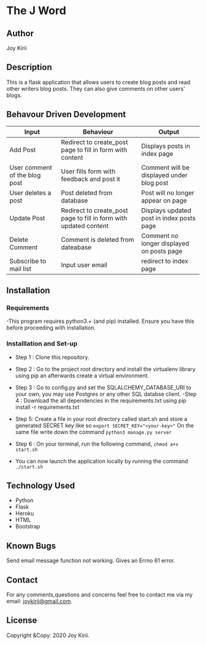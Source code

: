 # The J Word

## Author

Joy Kirii

## Description

This is a flask application that allows users to create blog posts and read other writers blog posts. They can also give comments on other users' blogs.

## Behavour Driven Development

| Input                         | Behaviour                                                         | Output                                    |
| ----------------------------- | ----------------------------------------------------------------- | ----------------------------------------- |
| Add Post                      | Redirect to create_post page to fill in form with content         | Displays posts in index page              |
| User comment of the blog post | User fills form with feedback and post it                         | Comment will be displayed under blog post |
| User deletes a post           | Post deleted from database                                        | Post will no longer appear on page        |
| Update Post                   | Redirect to create_post page to fill in form with updated content | Displays updated post in index posts page |
| Delete Comment                | Comment is deleted from dateabase                                 | Comment no longer displayed on posts page |
| Subscribe to mail list        | Input user email                                                  | redirect to index page                    |

## Installation

### Requirements

-This program requires python3.+ (and pip) installed. Ensure you have this before proceeding with installation.

### Installlation and Set-up

- Step 1 : Clone this repository.
- Step 2 : Go to the project root directory and install the virtualenv library using pip an afterwards create a virtual environment.
- Step 3 : Go to config.py and set the SQLALCHEMY_DATABASE_URI to your own, you may use Postgres or any other SQL databse client.
  -Step 4 : Download the all dependencies in the requirements.txt using pip install -r requirements.txt
- Step 5: Create a file in your root directory called start.sh and store a generated SECRET key like so `export SECRET_KEY="<your-key>"`
  On the same file write down the command `python3 manage.py server`
- Step 6 : On your terminal, run the following command, `chmod a+x start.sh`

- You can now launch the application locally by running the command `./start.sh`

## Technology Used

- Python
- Flask
- Heroku
- HTML
- Bootstrap

## Known Bugs

Send email message function not working. Gives an Errno 61 error.

## Contact

For any comments,questions and concerns feel free to contact me via my email: joykirii@gmail.com.

## License

Copyright &Copy: 2020 Joy Kirii.
